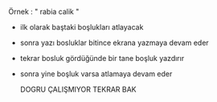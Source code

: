 Örnek :
  "       rabia    calik  "
- ilk olarak baştaki boşlukları atlayacak
- sonra yazı bosluklar bitince ekrana yazmaya devam eder
- tekrar bosluk gördüğünde bir tane boşluk yazdırır 
- sonra yine boşluk varsa atlamaya devam eder 

  DOGRU ÇALIŞMIYOR TEKRAR BAK